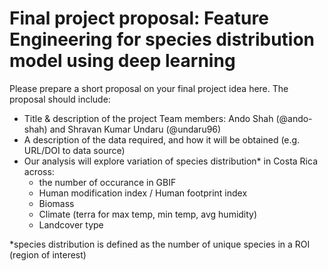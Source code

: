 # Final project proposal: Feature Engineering for species distribution model using deep learning


Please prepare a short proposal on your final project idea here. The proposal should include:


- Title & description of the project
Team members: Ando Shah (@ando-shah) and Shravan Kumar Undaru (@undaru96)
- A description of the data required, and how it will be obtained (e.g. URL/DOI to data source)
- Our analysis will explore variation of species distribution* in Costa Rica across:
	- the number of occurance in GBIF
	- Human modification index / Human footprint index
	- Biomass
	- Climate (terra for max temp, min temp, avg humidity)
	- Landcover type

*species distribution is defined as the number of unique species in a ROI (region of interest)
